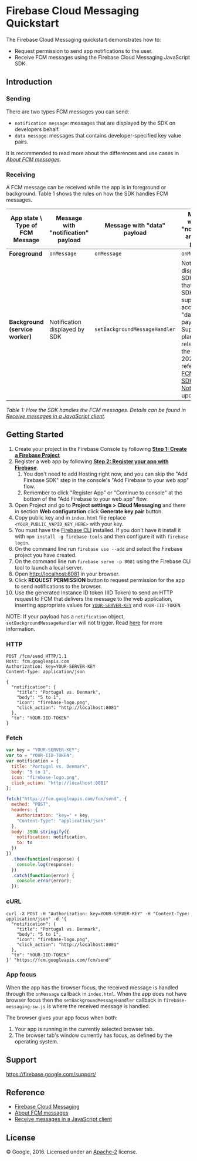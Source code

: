 # Firebase Cloud Messaging Quickstart

The Firebase Cloud Messaging quickstart demonstrates how to:

- Request permission to send app notifications to the user.
- Receive FCM messages using the Firebase Cloud Messaging JavaScript SDK.

## Introduction

### Sending

There are two types FCM messages you can send:

- `notification message`: messages that are displayed by the SDK on developers behalf.
- `data message`: messages that contains developer-specified key value pairs.

It is recommended to read more about the differences and use cases in [_About FCM messages_](https://firebase.google.com/docs/cloud-messaging/concept-options).

### Receiving

A FCM message can be received while the app is in foreground or background. Table 1 shows the rules on how the SDK handles FCM messages.

| App state \ Type of FCM Message | Message with "notification" payload | Message with "data" payload   | Message with both "notification" and "data" payload                                                                                                                                                                    |     |
| ------------------------------- | ----------------------------------- | ----------------------------- | ---------------------------------------------------------------------------------------------------------------------------------------------------------------------------------------------------------------------- | --- |
| **Foreground**                  | `onMessage`                         | `onMessage`                   | `onMessage`                                                                                                                                                                                                            |     |
| **Background (service worker)** | Notification displayed by SDK       | `setBackgroundMessageHandler` | Notification displayed by SDK (Note that current SDK doesn't support access of the "data" payload. Support is planned to be released by the end of 2020. Please refer to the [FCM Web SDK Release Notes]() for updates |     |

_Table 1: How the SDK handles the FCM messages. Details can be found in [Receive messages in a JavaScript client](https://firebase.google.com/docs/cloud-messaging/js/receive)._

## Getting Started

1. Create your project in the Firebase Console by following [**Step 1: Create a Firebase Project**](https://firebase.google.com/docs/web/setup/#create-firebase-project)
1. Register a web app by following [**Step 2: Register your app with Firebase**](https://firebase.google.com/docs/web/setup/#create-firebase-project).
   1. You don't need to add Hosting right now, and you can skip the "Add Firebase SDK" step in the console's "Add Firebase to your web app" flow.
   1. Remember to click "Register App" or "Continue to console" at the bottom of the "Add Firebase to your web app" flow.
1. Open Project and go to **Project settings > Cloud Messaging** and there in section **Web configuration** click **Generate key pair** button.
1. Copy public key and in `index.html` file replace `<YOUR_PUBLIC_VAPID_KEY_HERE>` with your key.
1. You must have the [Firebase CLI](https://firebase.google.com/docs/cli/) installed. If you don't have it install it with `npm install -g firebase-tools` and then configure it with `firebase login`.
1. On the command line run `firebase use --add` and select the Firebase project you have created.
1. On the command line run `firebase serve -p 8081` using the Firebase CLI tool to launch a local server.
1. Open [http://localhost:8081](http://localhost:8081) in your browser.
1. Click **REQUEST PERMISSION** button to request permission for the app to send notifications to the browser.
1. Use the generated Instance ID token (IID Token) to send an HTTP request to FCM that delivers the message to the web application, inserting appropriate values for [`YOUR-SERVER-KEY`](https://console.firebase.google.com/project/_/settings/cloudmessaging) and `YOUR-IID-TOKEN`.

NOTE: If your payload has a `notification` object, `setBackgroundMessageHandler` will not trigger. Read [here](https://firebase.google.com/docs/cloud-messaging/js/receive) for more information.

### HTTP

```http
POST /fcm/send HTTP/1.1
Host: fcm.googleapis.com
Authorization: key=YOUR-SERVER-KEY
Content-Type: application/json

{
  "notification": {
    "title": "Portugal vs. Denmark",
    "body": "5 to 1",
    "icon": "firebase-logo.png",
    "click_action": "http://localhost:8081"
  },
  "to": "YOUR-IID-TOKEN"
}
```

### Fetch

```js
var key = "YOUR-SERVER-KEY";
var to = "YOUR-IID-TOKEN";
var notification = {
  title: "Portugal vs. Denmark",
  body: "5 to 1",
  icon: "firebase-logo.png",
  click_action: "http://localhost:8081"
};

fetch("https://fcm.googleapis.com/fcm/send", {
  method: "POST",
  headers: {
    Authorization: "key=" + key,
    "Content-Type": "application/json"
  },
  body: JSON.stringify({
    notification: notification,
    to: to
  })
})
  .then(function(response) {
    console.log(response);
  })
  .catch(function(error) {
    console.error(error);
  });
```

### cURL

```http
curl -X POST -H "Authorization: key=YOUR-SERVER-KEY" -H "Content-Type: application/json" -d '{
  "notification": {
    "title": "Portugal vs. Denmark",
    "body": "5 to 1",
    "icon": "firebase-logo.png",
    "click_action": "http://localhost:8081"
  },
  "to": "YOUR-IID-TOKEN"
}' "https://fcm.googleapis.com/fcm/send"
```

### App focus

When the app has the browser focus, the received message is handled through
the `onMessage` callback in `index.html`. When the app does not have browser
focus then the `setBackgroundMessageHandler` callback in `firebase-messaging-sw.js`
is where the received message is handled.

The browser gives your app focus when both:

1. Your app is running in the currently selected browser tab.
2. The browser tab's window currently has focus, as defined by the operating system.

## Support

https://firebase.google.com/support/

## Reference

- [Firebase Cloud Messaging](https://firebase.google.com/docs/cloud-messaging/)
- [About FCM messages](https://firebase.google.com/docs/cloud-messaging/concept-options)
- [Receive messages in a JavaScript client](https://firebase.google.com/docs/cloud-messaging/js/receive)

## License

© Google, 2016. Licensed under an [Apache-2](../LICENSE) license.
